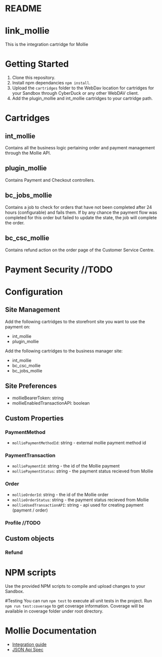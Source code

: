 # README #
# link_mollie

This is the integration cartridge for Mollie

# Getting Started

1. Clone this repository.
2. Install npm dependancies `npm install`.
3. Upload the `cartridges` folder to the WebDav location for cartridges for your Sandbox through CyberDuck or any other WebDAV client.
4. Add the plugin_mollie and int_mollie cartridges to your cartridge path.


# Cartridges

## int_mollie

Contains all the business logic pertaining order and payment management through
the Mollie API.

## plugin_mollie

Contains Payment and Checkout controllers.

## bc_jobs_mollie

Contains a job to check for orders that have not been completed after 24 hours (configurable) and fails them. If by any chance the payment flow was completed for this order but failed to update the state, the job will complete the order.

## bc_csc_mollie

Contains refund action on the order page of the Customer Service Centre.

# Payment Security //TODO

# Configuration

## Site Management

Add the following cartridges to the storefront site you want to use the payment on:

- int_mollie
- plugin_mollie

Add the following cartridges to the business manager site:

- int_mollie
- bc_csc_mollie
- bc_jobs_mollie

## Site Preferences 

- mollieBearerToken: string
- mollieEnabledTransactionAPI: boolean

## Custom Properties

### PaymentMethod
- `molliePaymentMethodId`: string - external mollie payment method id

### PaymentTransaction
- `molliePaymentId`: string - the id of the Mollie payment
- `molliePaymentStatus`: string - the payment status recieved from Mollie

### Order
- `mollieOrderId`: string - the id of the Mollie order
- `mollieOrderStatus`: string - the payment status recieved from Mollie
- `mollieUsedTransactionAPI`: string - api used for creating payment (payment / order)

### Profile //TODO

## Custom objects

### Refund

# NPM scripts
Use the provided NPM scripts to compile and upload changes to your Sandbox.

#Testing
You can run `npm test` to execute all unit tests in the project. Run `npm run test:coverage` to get coverage information. Coverage will be available in coverage folder under root directory.

# Mollie Documentation

- [Integration guide](https://docs.mollie.com/index/)
- [JSON Api Spec](https://docs.mollie.com/reference/v2/payments-api/create-payment)
